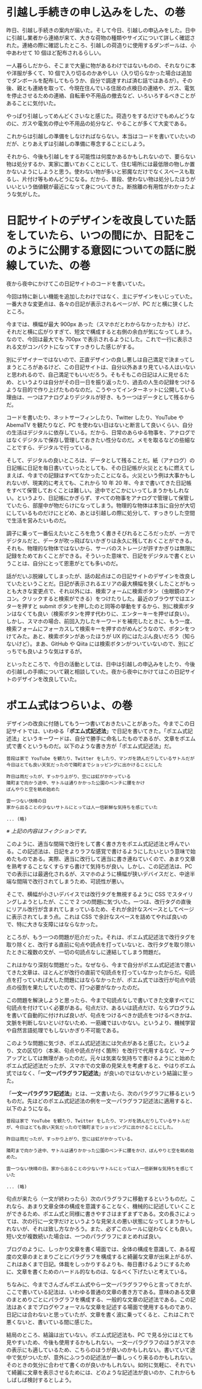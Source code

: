 # 引越し手続きの申し込みをした、の巻
昨日、引越し手続きの案内が届いた。そして今日、引越しの申込みをした。日中に引越し業者から連絡が来て、大きな荷物の種類やサイズについて詳しく確認された。連絡の際に確認したところ、引越しの荷造りに使用するダンボールは、小中あわせて 10 個ほど配布されるらしい。

一人暮らしだから、そこまで大量に物があるわけではないものの、それなりに本や洋服が多くて、10 個で入り切るのかあやしい（入り切らなかった場合は追加でダンボールを配布してもらうか、自分で調達すれば済む話ではあるが）。その後、親とも連絡を取って、今現在住んでいる住居の点検日の連絡や、ガス、電気を停止させるための連絡、自転車や不用品の撤去など、いろいろするべきことがあることに気付いた。

やっぱり引越しってめんどくさいなと感じた。荷造りをするだけでもめんどうなのに、ガスや電気の停止や不用品の処分など、やることが多くて大変である。

これからは引越しの準備をしなければならない。本当はコードを書いていたいのだが、とりあえずは引越しの準備に専念することにしよう。

それから、今後も引越しをする可能性は何度かあるかもしれないので、要らない物は処分するか、実家に置いておくことにして、住む場所には最低限の物しか置かないようにしようと思う。使わない物が多いと邪魔なだけでなくスペースも取るし、片付け等もめんどうになる。だから、普段、使わない物は処分したほうがいいという価値観が最近になって身についてきた。断捨離の有用性がわかったような気がした。

# 日記サイトのデザインを改良していた話をしていたら、いつの間にか、日記をこのように公開する意図についての話に脱線していた、の巻
夜から夜中にかけてこの日記サイトのコードを書いていた。

今回は特に新しい機能を追加したわけではなく、主にデザインをいじっていた。一番大きな変更点は、各々の日記が表示されるページが、PC だと横に狭くしたところ。

今までは、横幅が最大 900px あった（スマホだとわからなかったかも）けど、それだと横に広がりすぎて、短文で構成すると右側の余白が気になってしまう。なので、今回は最大でも 700px で表示されるようにした。これで一行に表示される文がコンパクトになってすっきりした感じがする。

別にデザイナーではないので、正直デザインの良し悪しは自己満足で決まってしまうところがあるけど、この日記サイトは、自分以外あまり見ている人はいないと思われるので、自己満足でもいいだろう。そもそもこの日記は人に見せるため、というよりは自分がその日一日を振り返ったり、過去の人生の記録をつけるような目的で作り上げたものなのだ。こうやってインターネットに公開している理由は、一つはアナログよりデジタルが好き、もう一つはデータとして残るからだ。

コードを書いたり、ネットサーフィンしたり、Twitter したり、YouTube や AbemaTV を観たりなど、PC を使わない日はないと断言して良いくらい、自分の生活はデジタルに依存している。だから、日常のあらゆる物事を、アナログではなくデジタルで保存し管理しておきたい性分なのだ。メモを取るなどの些細なことですら、デジタルで行っている。

そして、デジタルの良いところは、データとして残ることだ。紙（アナログ）の日記帳に日記を毎日書いていったとしても、その日記帳が火災とともに燃えてしまえば、今までの記録はすべてなかったことになる。火災という例は大事かもしれないが、現実的に考えても、これから 10 年 20 年、今まで書いてきた日記帳をすべて保管しておくことは難しい。途中でどこかにいってしまうかもしれない。というより、日記帳にかぎらず、すべての物事をアナログで管理して保管していたら、部屋中が物だらけになってしまう。物理的な物体は本当に自分が大切にしているものだけにとどめ、あとは引越しの際に処分して、すっきりした空間で生活を営みたいものだ。

調子に乗って一番伝えたいところを危うく書きそびれるところだったが、一方でデジタルだと、データが吹っ飛ばないかぎりは永久に残しておくことができる。それも、物理的な物体ではないから、サーバのストレージが許すかぎりは無限に記録をためておくことができる。そういった意味で、日記をデジタルで書くということは、自分にとって恩恵がとても多いのだ。

話がだいぶ脱線してしまったが、話の起点はこの日記サイトのデザインを改良していたということだ。日記が表示されるエリアの最大横幅を狭くしたことがもっとも大きな変更点で、それ以外には、検索フォームに検索ボタン（虫眼鏡のアイコン。クリックすると検索ができる）をつけたりした。最近のブラウザではエンターを押すと submit ボタンを押したのと同等の挙動をするから、別に検索ボタンはなくても良い（検索ボタンを押す代わりに、エンターキーを押せば良い）。しかし、スマホの場合、前回入力したキーワードを補完したときに、もう一度、検索フォームにフォーカスして検索キーを押すのがめんどうなので、ボタンをつけてみた。あと、検索ボタンがあったほうが UX 的にはたぶん良いだろう（知らないけど）。まあ、GitHub や Qiita には検索ボタンがついていないので、別にどっちでも良いような気はするが。

といったところで、今日の活動としては、日中は引越しの申込みをしたり、今後の引越しの手順について親と相談していた。夜から夜中にかけてはこの日記サイトのデザインを改良していた。

# ポエム式はつらいよ、の巻
デザインの改良に付随してもう一つ書いておきたいことがあった。今までこの日記サイトでは、いわゆる「**ポエム式記述法**」で日記を書いてきた。「ポエム式記述法」というキーワードは、自分で勝手に命名したものであるが、文章をポエム式で書くというものだ。以下のような書き方が「ポエム式記述法」だ。

```
普段は家で YouTube を観たり、Twitter をしたり、マンガを読んだりしているサトルだが
今日はとても良い天気だったので隣町までショッピングに出かけることにした

昨日は雨だったが、すっかり上がり、空には虹がかかっている
隣町まで向かう途中、サトルは通りかかった公園のベンチに腰をかけ
ぼんやりと空を眺め始めた

雲一つない快晴の日
家から出ることの少ないサトルにとっては人一倍新鮮な気持ちを感じていた

... (略)
```

*※ 上記の内容はフィクションです。*

このように、適当な間隔で改行をして書く書き方をポエム式記述法と呼んでいる。この記述法は、日記をよりラフな感覚で書けるようにしたいという意味で始めたものである。実際、適当に改行して適当に書き連ねていくので、あまり文章を熟考することなくすらすら書けて気持ちが良い。しかし、この記述法は、PC での表示には最適化されるが、スマホのように横幅が狭いデバイスだと、中途半端な間隔で改行されてしまうため、可読性が悪い。

そこで、横幅が小さいデバイスでは改行タグを無視するように CSS でスタイリングしようとしたが、ここで 2 つの問題に気づいた。一つは、改行タグの直後にリアル改行が含まれてしまっているため、それが余計なスペースとしてページに表示されてしまう点。これは CSS で余計なスペースを詰めてやれば良いので、特に大きな支障にはならなかった。

ところが、もう一つの問題が厄介だった。それは、ポエム式記述法で改行タグを取り除くと、改行する直前に句点や読点を打っていないと、改行タグを取り除いたときに複数の文が、一切の句読点なしに連結してしまう問題だ。

これはかなり深刻な問題だった。なぜなら、今まで自分がポエム式記述法で書いてきた文章は、ほとんどが改行の直前で句読点を打っていなかったからだ。句読点を打っていれば大した問題にはならなかったが、ポエム式では改行が句点や読点の役割を果たしていたので、打つ必要がなかったのだ。

この問題を解決しようと思ったら、今まで句読点なしで書いてきた文章すべてに句読点を付けていく必要がある。句点だけ、あるいは読点だけ、ならプログラムを書いて自動的に付ければ良いが、句点をつけるべきか読点をつけるべきかは、文脈を判断しないといけないため、一筋縄ではいかない。というより、機械学習や自然言語処理でもしないかぎり不可能である。

このような問題に気づき、ポエム式記述法には欠点があると感じた。というより、文の区切り（本来、句点や読点が付く箇所）を改行で代用するなど、マークアップとしては無理があったのだ。元々は気楽な気持ちで書けるようにと始めたポエム式記述法だったが、スマホでの文章の見栄えを考慮すると、やはりポエム式ではなく、「**一文一パラグラフ記述法**」が良いのではないかという結論に至った。

「**一文一パラグラフ記述法**」とは、一文書いたら、次のパラグラフに移るというものだ。先ほどのポエム式記述法の例を一文一パラグラフ記述法に適用すると、以下のようになる。

```
普段は家で YouTube を観たり、Twitter をしたり、マンガを読んだりしているサトルだが、今日はとても良い天気だったので隣町までショッピングに出かけることにした。

昨日は雨だったが、すっかり上がり、空には虹がかかっている。

隣町まで向かう途中、サトルは通りかかった公園のベンチに腰をかけ、ぼんやりと空を眺め始めた。

雲一つない快晴の日。家から出ることの少ないサトルにとっては人一倍新鮮な気持ちを感じていた

... (略)
```

句点が来たら（一文が終わったら）次のパラグラフに移動するというものだ。これなら、あまり文章全体の構成を意識することなく、機械的に記述していくことができるため、ポエム式と同様に書きやすさはまずまずである。文の長さによっては、次の行に一文字だけというような見栄えの悪い状態になってしまうかもしれないが、それは致し方なかろう。また、必ずこのルールに従わなくとも良い。短い文が複数続いた場合は、一つのパラグラフにまとめれば良い。

ブログのように、しっかり文章を書く場面では、全体の構成を意識して、ある程度の文章のまとまりごとにパラグラフを構成すると綺麗な文章が出来上がるが、これはあくまで日記。体裁をしっかりするよりも、毎日書けるようにするために、文章を書くためのハードル的なものは、なるべく下げたいと考えている。

ちなみに、今までさんざんポエム式やら一文一パラグラフやらと言ってきたが、ここで書いている記法は、いわゆる普通の文章の書き方である。意味のある文章のまとめりごとにパラグラフを構成する、一般的な文章の記述法である。この記法はあくまでブログやフォーマルな文章を記述する場面で使用するものであり、日記には合わないと思っていたが、文章を書く波に乗ってくると、これはこれで悪くないと、書いている間に感じた。

結局のところ、結論は出ていない。ポエム式記述法も、PC で見る分にはとても見やすいため、今後も使用するかもしれない。一文一パラグラフのほうがスマホの表示にも適しているため、こちらのほうが良いのかもしれない。書いていて途中で気がついたが、意外にふつうの記述法が一番しっくり来るのかもしれない。そのときの気分に合わせて書くのが良いかもしれない。如何に気軽に、それでいて綺麗に文章を表示させるためには、どのような記述法が良いのか、これからもしばしば検討するとしよう。
